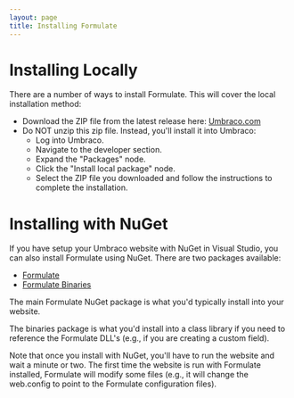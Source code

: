 ```yaml
---
layout: page
title: Installing Formulate
---
```


# Installing Locally

There are a number of ways to install Formulate. This will cover the local installation method:

* Download the ZIP file from the latest release here: [Umbraco.com](https://our.umbraco.org/projects/backoffice-extensions/formulate/)
* Do NOT unzip this zip file. Instead, you'll install it into Umbraco:
  * Log into Umbraco.
  * Navigate to the developer section.
  * Expand the "Packages" node.
  * Click the "Install local package" node.
  * Select the ZIP file you downloaded and follow the instructions to complete the installation.

# Installing with NuGet

If you have setup your Umbraco website with NuGet in Visual Studio, you can also install
Formulate using NuGet. There are two packages available:

* [Formulate](https://www.nuget.org/packages/Formulate/)
* [Formulate Binaries](https://www.nuget.org/packages/Formulate.Binaries/)

The main Formulate NuGet package is what you'd typically install into your website.

The binaries package is what you'd install into a class library if you need to reference
the Formulate DLL's (e.g., if you are creating a custom field).

Note that once you install with NuGet, you'll have to run the website and wait a minute or two.
The first time the website is run with Formulate installed, Formulate will modify some files
(e.g., it will change the web.config to point to the Formulate configuration files).